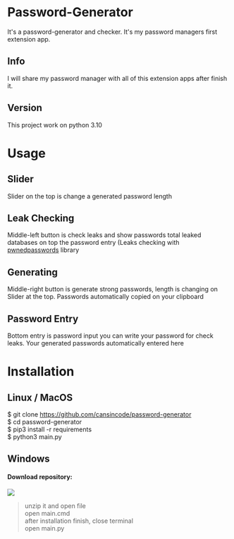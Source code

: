# Password-Generator
It's a password-generator and checker. It's my password managers first extension app.
## Info
I will share my password manager with all of this extension apps after finish it.

## Version
This project work on python 3.10

# Usage
## Slider
Slider on the top is change a generated password length
## Leak Checking
Middle-left button is check leaks and show passwords total leaked databases on top the password entry (Leaks checking with <a href="https://pypi.org/project/pwnedpasswords">pwnedpasswords</a> library
## Generating
Middle-right button is generate strong passwords, length is changing on Slider at the top. Passwords automatically copied on your clipboard
## Password Entry
Bottom entry is password input you can write your password for check leaks. Your generated passwords automatically entered here

# Installation
## Linux / MacOS
$ git clone https://github.com/cansincode/password-generator<br>
$ cd password-generator<br>
$ pip3 install -r requirements<br>
$ python3 main.py
## Windows
#### Download repository:
<img src="https://www.imgbly.com/ib/dPfpDpHzFL.png"><br>
> unzip it and open file<br>
> open main.cmd<br>
> after installation finish, close terminal<br>
> open main.py
